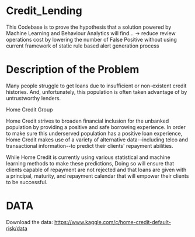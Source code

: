 # Credit_Lending
This Codebase is to prove the hypothesis that a solution powered by Machine Learning and Behaviour Analytics will find… -> reduce review operations cost by lowering the number of False Positive without using current framework of static rule based alert generation process

# Description of the Problem
Many people struggle to get loans due to insufficient or non-existent credit histories. And, unfortunately, this population is often taken advantage of by untrustworthy lenders.

Home Credit Group

Home Credit strives to broaden financial inclusion for the unbanked population by providing a positive and safe borrowing experience. In order to make sure this underserved population has a positive loan experience, Home Credit makes use of a variety of alternative data--including telco and transactional information--to predict their clients' repayment abilities.

While Home Credit is currently using various statistical and machine learning methods to make these predictions, Doing so will ensure that clients capable of repayment are not rejected and that loans are given with a principal, maturity, and repayment calendar that will empower their clients to be successful.

# DATA
Download the data: https://www.kaggle.com/c/home-credit-default-risk/data
